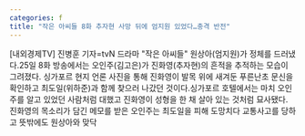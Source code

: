 ```yaml
---
categories: f
title: "작은 아씨들 8화 추자현 사망 뒤에 엄지원 있었다…충격 반전"
---
```

[내외경제TV] 진병훈 기자=tvN 드라마 "작은 아씨들" 원상아(엄지원)가 정체를 드러냈다.25일 8화 방송에서는 오인주(김고은)가 진화영(추자현)의 흔적을 추적하는 모습이 그려졌다. 싱가포르 현지 언론 사진을 통해 진화영이 발목 위에 새겨둔 푸른난초 문신을 확인하고 최도일(위하준)과 함께 찾으러 나갔던 것이다.싱가포르 호텔에서는 마치 오인주를 알고 있었던 사람처럼 대했고 진화영이 성형을 한 채 살아 있는 것처럼 묘사됐다. 진화영의 목소리가 담긴 메모를 받은 오인주는 최도일을 피해 도망치다 교통사고를 당하고 뜻밖에도 원상아와 맞닥